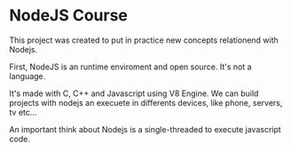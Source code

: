 
# NodeJS Course

This project was created to put in practice new concepts relationend with Nodejs.

First, NodeJS is an runtime enviroment and open source.
It's not a language.

It's made with C, C++ and Javascript using V8 Engine.
We can build projects with nodejs an execuete in differents devices, like phone, servers, tv etc...

An important think about Nodejs is a single-threaded to execute javascript code.
 

